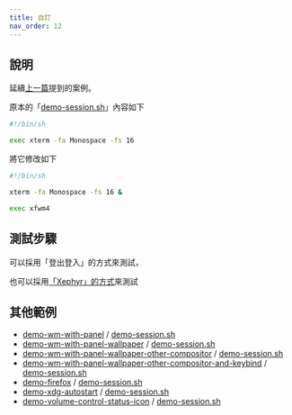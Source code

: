 ```yaml
---
title: 自訂
nav_order: 12
---
```



## 說明

延續[上一篇](https://samwhelp.github.io/note-about-xsession/read/concept/start.html)提到的案例。


原本的「[demo-session.sh](https://github.com/samwhelp/note-about-xsession/tree/gh-pages/_demo/xsession-concept/demo-start/demo-session.sh)」內容如下


``` sh
#!/bin/sh

exec xterm -fa Monospace -fs 16
```

將它修改如下

``` sh
#!/bin/sh

xterm -fa Monospace -fs 16 &

exec xfwm4
```


## 測試步驟

可以採用「登出登入」的方式來測試，

也可以採用[「Xephyr」的方式](https://samwhelp.github.io/note-about-xsession/read/concept/xephyr.html)來測試


## 其他範例


* [demo-wm-with-panel](https://github.com/samwhelp/note-about-xsession/tree/gh-pages/_demo/xsession-concept/demo-wm-with-panel) / [demo-session.sh](https://github.com/samwhelp/note-about-xsession/blob/gh-pages/_demo/xsession-concept/demo-wm-with-panel/demo-session.sh)
* [demo-wm-with-panel-wallpaper](https://github.com/samwhelp/note-about-xsession/tree/gh-pages/_demo/xsession-concept/demo-wm-with-panel-wallpaper) / [demo-session.sh](https://github.com/samwhelp/note-about-xsession/blob/gh-pages/_demo/xsession-concept/demo-wm-with-panel-wallpaper/demo-session.sh)
* [demo-wm-with-panel-wallpaper-other-compositor](https://github.com/samwhelp/note-about-xsession/tree/gh-pages/_demo/xsession-concept/demo-wm-with-panel-wallpaper-other-compositor) / [demo-session.sh](https://github.com/samwhelp/note-about-xsession/blob/gh-pages/_demo/xsession-concept/demo-wm-with-panel-wallpaper-other-compositor/demo-session.sh)
* [demo-wm-with-panel-wallpaper-other-compositor-and-keybind](https://github.com/samwhelp/note-about-xsession/tree/gh-pages/_demo/xsession-concept/demo-wm-with-panel-wallpaper-other-compositor-and-keybind) / [demo-session.sh](https://github.com/samwhelp/note-about-xsession/blob/gh-pages/_demo/xsession-concept/demo-wm-with-panel-wallpaper-other-compositor-and-keybind/demo-session.sh)
* [demo-firefox](https://github.com/samwhelp/note-about-xsession/tree/gh-pages/_demo/xsession-concept/demo-firefox) / [demo-session.sh](https://github.com/samwhelp/note-about-xsession/blob/gh-pages/_demo/xsession-concept/demo-firefox/demo-session.sh)
* [demo-xdg-autostart](https://github.com/samwhelp/note-about-xsession/tree/gh-pages/_demo/xsession-concept/demo-xdg-autostart) / [demo-session.sh](https://github.com/samwhelp/note-about-xsession/blob/gh-pages/_demo/xsession-concept/demo-xdg-autostart/demo-session.sh)
* [demo-volume-control-status-icon](https://github.com/samwhelp/note-about-xsession/tree/gh-pages/_demo/xsession-concept/demo-volume-control-status-icon) / [demo-session.sh](https://github.com/samwhelp/note-about-xsession/blob/gh-pages/_demo/xsession-concept/demo-volume-control-status-icon/demo-session.sh)
